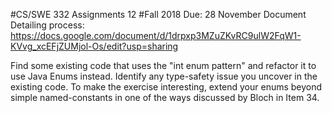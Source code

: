 
#CS/SWE 332 Assignments 12 
#Fall 2018 Due: 28 November 
Document Detailing process: 
https://docs.google.com/document/d/1drpxp3MZuZKvRC9ulW2FqW1-KVvg_xcEFjZUMjol-Os/edit?usp=sharing

Find some existing code that uses the "int enum pattern" and refactor it to use Java Enums instead. Identify any type-safety issue you uncover in the existing code. To make the exercise interesting, extend your enums beyond simple named-constants in one of the ways discussed by Bloch in Item 34.